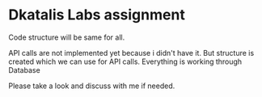 # Dkatalis Labs assignment
Code structure will be same for all.

API calls are not implemented yet because i didn't have it. But structure is created which we can use for API calls.
Everything is working through Database

Please take a look and discuss with me if needed.
